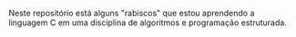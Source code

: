Neste repositório está alguns "rabiscos" que estou aprendendo a linguagem C em uma disciplina de algoritmos e programação estruturada.
